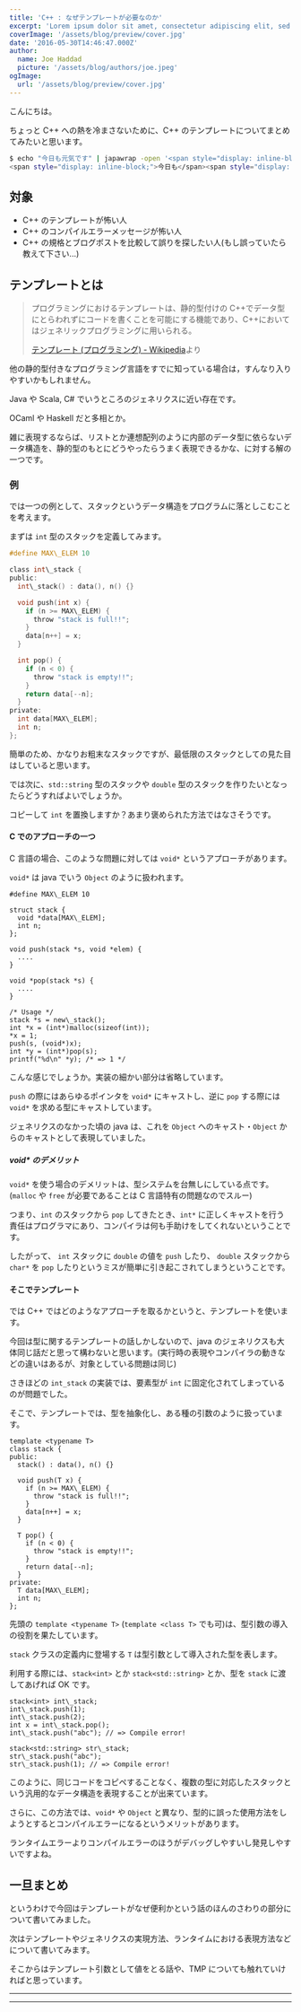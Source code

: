```yaml
---
title: 'C++ : なぜテンプレートが必要なのか'
excerpt: 'Lorem ipsum dolor sit amet, consectetur adipiscing elit, sed do eiusmod tempor incididunt ut labore et dolore magna aliqua. Praesent elementum facilisis leo vel fringilla est ullamcorper eget. At imperdiet dui accumsan sit amet nulla facilities morbi tempus.'
coverImage: '/assets/blog/preview/cover.jpg'
date: '2016-05-30T14:46:47.000Z'
author:
  name: Joe Haddad
  picture: '/assets/blog/authors/joe.jpeg'
ogImage:
  url: '/assets/blog/preview/cover.jpg'
---
```


こんにちは。

ちょっと C++ への熱を冷まさないために、C++ のテンプレートについてまとめてみたいと思います。

```bash
$ echo "今日も元気です" | japawrap -open '<span style="display: inline-block;">' -close "</span>"
<span style="display: inline-block;">今日も</span><span style="display: inline-block;">元気です</span>
```

## 対象

- C++ のテンプレートが怖い人
- C++ のコンパイルエラーメッセージが怖い人
- C++ の規格とブログポストを比較して誤りを探したい人(もし誤っていたら教えて下さい...)

## テンプレートとは

> プログラミングにおけるテンプレートは、静的型付けの C++でデータ型にとらわれずにコードを書くことを可能にする機能であり、C++においてはジェネリックプログラミングに用いられる。
>
> [テンプレート (プログラミング) - Wikipedia](<https://ja.wikipedia.org/wiki/%E3%83%86%E3%83%B3%E3%83%97%E3%83%AC%E3%83%BC%E3%83%88_(%E3%83%97%E3%83%AD%E3%82%B0%E3%83%A9%E3%83%9F%E3%83%B3%E3%82%B0)>)より

他の静的型付きなプログラミング言語をすでに知っている場合は，すんなり入りやすいかもしれません。

Java や Scala, C# でいうところのジェネリクスに近い存在です。

OCaml や Haskell だと多相とか。

雑に表現するならば、リストとか連想配列のように内部のデータ型に依らないデータ構造を、静的型のもとにどうやったらうまく表現できるかな、に対する解の一つです。

### 例

では一つの例として、スタックというデータ構造をプログラムに落としこむことを考えます。

まずは `int` 型のスタックを定義してみます。

```c
#define MAX\_ELEM 10

class int\_stack {
public:
  int\_stack() : data(), n() {}

  void push(int x) {
    if (n >= MAX\_ELEM) {
      throw "stack is full!!";
    }
    data[n++] = x;
  }

  int pop() {
    if (n < 0) {
      throw "stack is empty!!";
    }
    return data[--n];
  }
private:
  int data[MAX\_ELEM];
  int n;
};

```

簡単のため、かなりお粗末なスタックですが、最低限のスタックとしての見た目はしていると思います。

では次に、`std::string` 型のスタックや `double` 型のスタックを作りたいとなったらどうすればよいでしょうか。

コピーして `int` を置換しますか？あまり褒められた方法ではなさそうです。

#### C でのアプローチの一つ

C 言語の場合、このような問題に対しては `void*` というアプローチがあります。

`void*` は java でいう `Object` のように扱われます。

```
#define MAX\_ELEM 10

struct stack {
  void *data[MAX\_ELEM];
  int n;
};

void push(stack *s, void *elem) {
  ....
}

void *pop(stack *s) {
  ....
}

/* Usage */
stack *s = new\_stack();
int *x = (int*)malloc(sizeof(int));
*x = 1;
push(s, (void*)x);
int *y = (int*)pop(s);
printf("%d\n" *y); /* => 1 */

```

こんな感じでしょうか。実装の細かい部分は省略しています。

`push` の際にはあらゆるポインタを `void*` にキャストし、逆に `pop` する際には `void*` を求める型にキャストしています。

ジェネリクスのなかった頃の java は、これを `Object` へのキャスト・`Object` からのキャストとして表現していました。

##### void\* のデメリット

`void*` を使う場合のデメリットは、型システムを台無しにしている点です。(`malloc` や `free` が必要であることは C 言語特有の問題なのでスルー)

つまり、`int` のスタックから `pop` してきたとき、`int*` に正しくキャストを行う責任はプログラマにあり、コンパイラは何も手助けをしてくれないということです。

したがって、 `int` スタックに `double` の値を `push` したり、 `double` スタックから `char*` を `pop` したりというミスが簡単に引き起こされてしまうということです。

#### そこでテンプレート

では C++ ではどのようなアプローチを取るかというと、テンプレートを使います。

今回は型に関するテンプレートの話しかしないので、java のジェネリクスも大体同じ話だと思って構わないと思います。(実行時の表現やコンパイラの動きなどの違いはあるが、対象としている問題は同じ)

さきほどの `int_stack` の実装では、要素型が `int` に固定化されてしまっているのが問題でした。

そこで、テンプレートでは、型を抽象化し、ある種の引数のように扱っています。

```
template <typename T>
class stack {
public:
  stack() : data(), n() {}

  void push(T x) {
    if (n >= MAX\_ELEM) {
      throw "stack is full!!";
    }
    data[n++] = x;
  }

  T pop() {
    if (n < 0) {
      throw "stack is empty!!";
    }
    return data[--n];
  }
private:
  T data[MAX\_ELEM];
  int n;
};

```

先頭の `template <typename T>` (`template <class T>` でも可)は、型引数の導入の役割を果たしています。

`stack` クラスの定義内に登場する `T` は型引数として導入された型を表します。

利用する際には、`stack<int>` とか `stack<std::string>` とか、型を `stack` に渡してあげれば OK です。

```
stack<int> int\_stack;
int\_stack.push(1);
int\_stack.push(2);
int x = int\_stack.pop();
int\_stack.push("abc"); // => Compile error!

stack<std::string> str\_stack;
str\_stack.push("abc");
str\_stack.push(1); // => Compile error!

```

このように、同じコードをコピペすることなく、複数の型に対応したスタックという汎用的なデータ構造を表現することが出来ています。

さらに、この方法では、`void*` や `Object` と異なり、型的に誤った使用方法をしようとするとコンパイルエラーになるというメリットがあります。

ランタイムエラーよりコンパイルエラーのほうがデバッグしやすいし発見しやすいですよね。

## 一旦まとめ

というわけで今回はテンプレートがなぜ便利かという話のほんのさわりの部分について書いてみました。

次はテンプレートやジェネリクスの実現方法、ランタイムにおける表現方法などについて書いてみます。

そこからはテンプレート引数として値をとる話や、TMP についても触れていければと思っています。

---

---

